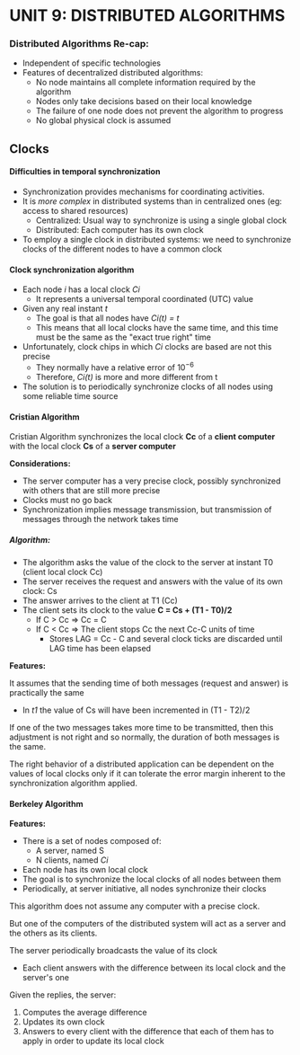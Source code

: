 # UNIT 9: DISTRIBUTED ALGORITHMS

### Distributed Algorithms Re-cap:

+ Independent of specific technologies
+ Features of decentralized distributed algorithms:
  + No node maintains all complete information required by the algorithm
  + Nodes only take decisions based on their local knowledge
  + The failure of one node does not prevent the algorithm to progress
  + No global physical clock is assumed

## Clocks

#### Difficulties in temporal synchronization

+ Synchronization provides mechanisms for coordinating activities.
+ It is _more complex_ in distributed systems than in centralized ones (eg: access to shared resources)
  + Centralized: Usual way to synchronize is using a single global clock
  + Distributed: Each computer has its own clock
+ To employ a single clock in distributed systems: we need to synchronize clocks of the different nodes to have a common clock

#### Clock synchronization algorithm

* Each node _i_ has a local clock _Ci_ 
  * It represents a universal temporal coordinated (UTC) value
* Given any real instant _t_ 
  * The goal is that all nodes have _Ci(t) = t_ 
  * This means that all local clocks have the same time, and this time must be the same as the "exact true right" time
* Unfortunately, clock chips in which _Ci_ clocks are based are not this precise
  * They normally have a relative error of  $10^{-6}$ 
  * Therefore, _Ci(t)_ is more and more different from t
* The solution is to periodically synchronize clocks of all nodes using some reliable time source

#### Cristian Algorithm 

Cristian Algorithm synchronizes the local clock **Cc** of a **client computer** with the local clock **Cs** of a **server computer** 

**Considerations:** 

+ The server computer has a very precise clock, possibly synchronized with others that are still more precise
+ Clocks must no go back
+ Synchronization implies message transmission, but transmission of messages through the network takes time

##### Algorithm: 

+ The algorithm asks the value of the clock to the server at instant T0 (client local clock Cc)
+ The server receives the request and answers with the value of its own clock: Cs
+ The answer arrives to the client at T1 (Cc)
+ The client sets its clock to the value **C = Cs + (T1 - T0)/2** 
  + If C > Cc => Cc = C
  + If C < Cc => The client stops Cc the next Cc-C units of time 
    + Stores LAG = Cc - C and several clock ticks are discarded until LAG time has been elapsed

__**Features:**__  

It assumes that the sending time of both messages (request and answer) is practically the same

+ In _t1_ the value of Cs will have been incremented in (T1 - T2)/2 

If one of the two messages takes more time to be transmitted, then this adjustment is not right and so normally, the duration of both messages is the same. 

The right 	behavior of a distributed application can be dependent on the values of local clocks only if it can tolerate the error margin inherent to the synchronization algorithm applied.

#### Berkeley Algorithm

**Features:** 

+ There is a set of nodes composed of:
  + A server, named S
  + N clients, named *Ci* 
+ Each node has its own local clock 
+ The goal is to synchronize the local clocks of all nodes between them
+ Periodically, at server initiative, all nodes synchronize their clocks

This algorithm does not assume any computer with a precise clock.

But one of the computers of the distributed system will act as a server and the others as its clients.

The server periodically broadcasts the value of its clock

+ Each client answers with the difference between its local clock and the server's one

Given the replies, the server:

1. Computes the average difference
2. Updates its own clock
3. Answers to every client with the difference that each of them has to apply in order to update its local clock





